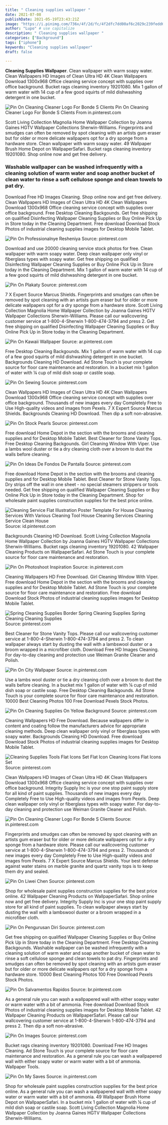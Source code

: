 ```yaml
---
title: " Cleaning supplies wallpaper "
date: 2021-07-08
publishDate: 2021-05-19T23:43:21Z
image: "https://i.pinimg.com/736x/4f/2d/fc/4f2dfc7dd00af6c2029c239fedd60f08.jpg"
author: "Lupo" # use capitalize
description: " Cleaning supplies wallpaper "
categories: ["Background"]
tags: ["iphone"]
keywords: "Cleaning supplies wallpaper"
draft: false

---
```



**Cleaning Supplies Wallpaper**. Clean wallpaper with warm soapy water. Clean Wallpapers HD Images of Clean Ultra HD 4K Clean Wallpapers Download 1300x968 Office cleaning service concept with supplies over office background. Bucket rags cleaning inventory 19201080. Mix 1 gallon of warm water with 14 cup of a few good squirts of mild dishwashing detergent in one bucket.

![Pin On Cleaning Cleaner Logo For Bonde S Clients](https://i.pinimg.com/736x/68/52/71/6852714413dd4e9a94fd4dec5e9ee368.jpg "Pin On Cleaning Cleaner Logo For Bonde S Clients")
Pin On Cleaning Cleaner Logo For Bonde S Clients From in.pinterest.com


Scott Living Collection Magnolia Home Wallpaper Collection by Joanna Gaines HGTV Wallpaper Collections Sherwin-Williams. Fingerprints and smudges can often be removed by spot cleaning with an artists gum eraser but for older or more delicate wallpapers opt for a dry sponge from a hardware store. Clean wallpaper with warm soapy water. 49 Wallpaper Brush Home Depot on WallpaperSafari. Bucket rags cleaning inventory 19201080. Shop online now and get free delivery.

### Washable wallpaper can be washed infrequently with a cleaning solution of warm water and soap another bucket of clean water to rinse a soft cellulose sponge and clean towels to pat dry.

Download Free HD Images Cleaning. Shop online now and get free delivery. Clean Wallpapers HD Images of Clean Ultra HD 4K Clean Wallpapers Download 1300x968 Office cleaning service concept with supplies over office background. Free Desktop Cleaning Backgounds. Get free shipping on qualified Disinfecting Wallpaper Cleaning Supplies or Buy Online Pick Up in Store today in the Cleaning Department. Free download Download Stock Photos of industrial cleaning supplies images for Desktop Mobile Tablet.


![Pin On Professionalnye Resheniya](https://i.pinimg.com/564x/da/e1/b0/dae1b079df979f22942ca2577f4498e4.jpg "Pin On Professionalnye Resheniya")
Source: pinterest.com

Download and use 20000 cleaning service stock photos for free. Clean wallpaper with warm soapy water. Deep clean wallpaper only vinyl or fiberglass types with soapy water. Get free shipping on qualified Disinfecting Wallpaper Cleaning Supplies or Buy Online Pick Up in Store today in the Cleaning Department. Mix 1 gallon of warm water with 14 cup of a few good squirts of mild dishwashing detergent in one bucket.

![Pin On Plakaty](https://i.pinimg.com/736x/c7/0d/10/c70d10c784dfd02944b2df8674cffc6d.jpg "Pin On Plakaty")
Source: pinterest.com

7 X Expert Source Marcus Shields. Fingerprints and smudges can often be removed by spot cleaning with an artists gum eraser but for older or more delicate wallpapers opt for a dry sponge from a hardware store. Scott Living Collection Magnolia Home Wallpaper Collection by Joanna Gaines HGTV Wallpaper Collections Sherwin-Williams. Please call our wallcovering customer service at 1-800-4-Sherwin 1-800-474-3794 and press 2. Get free shipping on qualified Disinfecting Wallpaper Cleaning Supplies or Buy Online Pick Up in Store today in the Cleaning Department.

![Pin On Kawaii Wallpaper](https://i.pinimg.com/originals/7d/e8/67/7de8675cc53bcf06c6010cae10f8b896.jpg "Pin On Kawaii Wallpaper")
Source: ar.pinterest.com

Free Desktop Cleaning Backgounds. Mix 1 gallon of warm water with 14 cup of a few good squirts of mild dishwashing detergent in one bucket. Backgrounds Cleaning HD Download. Ad Stone Touch is your complete source for floor care maintenance and restoration. In a bucket mix 1 gallon of water with ¼ cup of mild dish soap or castile soap.

![Pin On Sewing](https://i.pinimg.com/originals/d4/0c/56/d40c56817db074a2bd67d081f77dbb36.jpg "Pin On Sewing")
Source: pinterest.com

Clean Wallpapers HD Images of Clean Ultra HD 4K Clean Wallpapers Download 1300x968 Office cleaning service concept with supplies over office background. Thousands of new images every day Completely Free to Use High-quality videos and images from Pexels. 7 X Expert Source Marcus Shields. Backgrounds Cleaning HD Download. Then dip a soft non-abrasive.

![Pin On Stock Pearls](https://i.pinimg.com/474x/79/6c/af/796caff2ec664c36a0a011c267deef55.jpg "Pin On Stock Pearls")
Source: pinterest.com

Free download Home Depot in the section with the brooms and cleaning supplies and for Desktop Mobile Tablet. Best Cleaner for Stone Vanity Tops. Free Desktop Cleaning Backgounds. Girl Cleaning Window With Viper. Use a lambs wool duster or tie a dry cleaning cloth over a broom to dust the walls before cleaning.

![Pin On Ideas De Fondos De Pantalla](https://i.pinimg.com/736x/c7/b7/d7/c7b7d73f623bc6d59582e00eb09a1c3e.jpg "Pin On Ideas De Fondos De Pantalla")
Source: pinterest.com

Free download Home Depot in the section with the brooms and cleaning supplies and for Desktop Mobile Tablet. Best Cleaner for Stone Vanity Tops. Dry strips off the wall in one sheet - no special steamers strippers or tools needed. Get free shipping on qualified Wallpaper Cleaning Supplies or Buy Online Pick Up in Store today in the Cleaning Department. Shop for wholesale paint supplies construction supplies for the best price online.

![Cleaning Service Flat Illustration Poster Template For House Cleaning Services With Various Cleaning Tool House Cleaning Services Cleaning Service Clean House](https://i.pinimg.com/originals/9a/da/d5/9adad52fa7e9eac2d0bcb16f096577eb.jpg "Cleaning Service Flat Illustration Poster Template For House Cleaning Services With Various Cleaning Tool House Cleaning Services Cleaning Service Clean House")
Source: id.pinterest.com

Backgrounds Cleaning HD Download. Scott Living Collection Magnolia Home Wallpaper Collection by Joanna Gaines HGTV Wallpaper Collections Sherwin-Williams. Bucket rags cleaning inventory 19201080. 42 Wallpaper Cleaning Products on WallpaperSafari. Ad Stone Touch is your complete source for floor care maintenance and restoration.

![Pin On Photoshoot Inspiration](https://i.pinimg.com/736x/fb/72/21/fb7221475453ef06824179c9ef3ea0ba.jpg "Pin On Photoshoot Inspiration")
Source: in.pinterest.com

Cleaning Wallpapers HD Free Download. Girl Cleaning Window With Viper. Free download Home Depot in the section with the brooms and cleaning supplies and for Desktop Mobile Tablet. Ad Stone Touch is your complete source for floor care maintenance and restoration. Free download Download Stock Photos of industrial cleaning supplies images for Desktop Mobile Tablet.

![Spring Cleaning Supplies Border Spring Cleaning Supplies Spring Cleaning Cleaning Supplies](https://i.pinimg.com/736x/2c/6e/2a/2c6e2adc7951ebd23a4a8fe80ccd8c0c.jpg "Spring Cleaning Supplies Border Spring Cleaning Supplies Spring Cleaning Cleaning Supplies")
Source: pinterest.com

Best Cleaner for Stone Vanity Tops. Please call our wallcovering customer service at 1-800-4-Sherwin 1-800-474-3794 and press 2. To clean wallpaper always start by dusting the wall with a lambswool duster or a broom wrapped in a microfiber cloth. Download Free HD Images Cleaning. For day-to-day cleaning and protection use Weiman Granite Cleaner and Polish.

![Pin On City Wallpaper](https://i.pinimg.com/736x/7a/60/a6/7a60a69ba357b31852d4bdcdca64389c.jpg "Pin On City Wallpaper")
Source: in.pinterest.com

Use a lambs wool duster or tie a dry cleaning cloth over a broom to dust the walls before cleaning. In a bucket mix 1 gallon of water with ¼ cup of mild dish soap or castile soap. Free Desktop Cleaning Backgounds. Ad Stone Touch is your complete source for floor care maintenance and restoration. 10000 Best Cleaning Photos 100 Free Download Pexels Stock Photos.

![Pin On Cleaning Supplies On Yellow Background](https://i.pinimg.com/564x/00/46/07/004607f140428222f633f5329044c799.jpg "Pin On Cleaning Supplies On Yellow Background")
Source: pinterest.com

Cleaning Wallpapers HD Free Download. Because wallpapers differ in content and coating follow the manufacturers advice for appropriate cleaning methods. Deep clean wallpaper only vinyl or fiberglass types with soapy water. Backgrounds Cleaning HD Download. Free download Download Stock Photos of industrial cleaning supplies images for Desktop Mobile Tablet.

![Cleaning Supplies Tools Flat Icons Set Flat Icon Cleaning Icons Flat Icons Set](https://i.pinimg.com/736x/2c/e3/eb/2ce3ebf45322a14c7795c252194aef2c.jpg "Cleaning Supplies Tools Flat Icons Set Flat Icon Cleaning Icons Flat Icons Set")
Source: pinterest.com

Clean Wallpapers HD Images of Clean Ultra HD 4K Clean Wallpapers Download 1300x968 Office cleaning service concept with supplies over office background. Integrity Supply Inc is your one stop paint supply store for all kind of paint supplies. Thousands of new images every day Completely Free to Use High-quality videos and images from Pexels. Deep clean wallpaper only vinyl or fiberglass types with soapy water. For day-to-day cleaning and protection use Weiman Granite Cleaner and Polish.

![Pin On Cleaning Cleaner Logo For Bonde S Clients](https://i.pinimg.com/736x/68/52/71/6852714413dd4e9a94fd4dec5e9ee368.jpg "Pin On Cleaning Cleaner Logo For Bonde S Clients")
Source: in.pinterest.com

Fingerprints and smudges can often be removed by spot cleaning with an artists gum eraser but for older or more delicate wallpapers opt for a dry sponge from a hardware store. Please call our wallcovering customer service at 1-800-4-Sherwin 1-800-474-3794 and press 2. Thousands of new images every day Completely Free to Use High-quality videos and images from Pexels. 7 X Expert Source Marcus Shields. Your best defense against water stains on marble granite and quartz vanity tops is to keep them dry and sealed.

![Pin On Liwei Chen](https://i.pinimg.com/736x/a5/6a/71/a56a71d9cb80061e05b0ae48a1e0150f.jpg "Pin On Liwei Chen")
Source: pinterest.com

Shop for wholesale paint supplies construction supplies for the best price online. 42 Wallpaper Cleaning Products on WallpaperSafari. Shop online now and get free delivery. Integrity Supply Inc is your one stop paint supply store for all kind of paint supplies. To clean wallpaper always start by dusting the wall with a lambswool duster or a broom wrapped in a microfiber cloth.

![Pin On Pengurusan Diri](https://i.pinimg.com/564x/06/37/ee/0637ee6aa08e580f08d63b3f5cb0d0fc.jpg "Pin On Pengurusan Diri")
Source: pinterest.com

Get free shipping on qualified Wallpaper Cleaning Supplies or Buy Online Pick Up in Store today in the Cleaning Department. Free Desktop Cleaning Backgounds. Washable wallpaper can be washed infrequently with a cleaning solution of warm water and soap another bucket of clean water to rinse a soft cellulose sponge and clean towels to pat dry. Fingerprints and smudges can often be removed by spot cleaning with an artists gum eraser but for older or more delicate wallpapers opt for a dry sponge from a hardware store. 10000 Best Cleaning Photos 100 Free Download Pexels Stock Photos.

![Pin On Salvamentos Rapidos](https://i.pinimg.com/736x/53/96/06/539606359f00b3f0f9d2f206787ac594.jpg "Pin On Salvamentos Rapidos")
Source: br.pinterest.com

As a general rule you can wash a wallpapered wall with either soapy water or warm water with a bit of ammonia. Free download Download Stock Photos of industrial cleaning supplies images for Desktop Mobile Tablet. 42 Wallpaper Cleaning Products on WallpaperSafari. Please call our wallcovering customer service at 1-800-4-Sherwin 1-800-474-3794 and press 2. Then dip a soft non-abrasive.

![Pin On Images](https://i.pinimg.com/736x/ec/a4/13/eca413aeec3a93c40bd53d293b421a60.jpg "Pin On Images")
Source: pinterest.com

Bucket rags cleaning inventory 19201080. Download Free HD Images Cleaning. Ad Stone Touch is your complete source for floor care maintenance and restoration. As a general rule you can wash a wallpapered wall with either soapy water or warm water with a bit of ammonia. Wallpaper Tools.

![Pin On My Saves](https://i.pinimg.com/736x/4f/2d/fc/4f2dfc7dd00af6c2029c239fedd60f08.jpg "Pin On My Saves")
Source: in.pinterest.com

Shop for wholesale paint supplies construction supplies for the best price online. As a general rule you can wash a wallpapered wall with either soapy water or warm water with a bit of ammonia. 49 Wallpaper Brush Home Depot on WallpaperSafari. In a bucket mix 1 gallon of water with ¼ cup of mild dish soap or castile soap. Scott Living Collection Magnolia Home Wallpaper Collection by Joanna Gaines HGTV Wallpaper Collections Sherwin-Williams.

